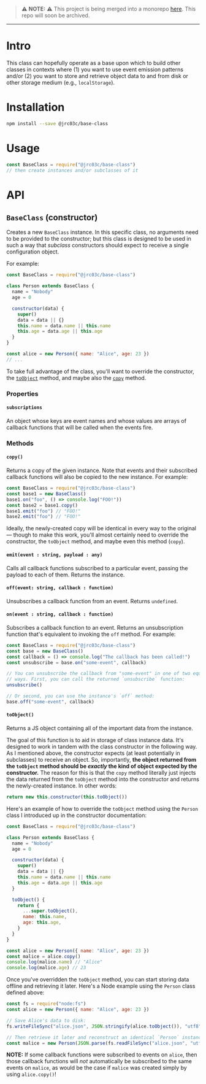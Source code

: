 > ⚠️ **NOTE:** ⚠️ This project is being merged into a monorepo [here](https://github.com/jrc03c/monorepo/tree/main/packages/base-class). This repo will soon be archived.

---

# Intro

This class can hopefully operate as a base upon which to build other classes in contexts where (1) you want to use event emission patterns and/or (2) you want to store and retrieve object data to and from disk or other storage medium (e.g., `localStorage`).

# Installation

```bash
npm install --save @jrc03c/base-class
```

# Usage

```js
const BaseClass = require("@jrc03c/base-class")
// then create instances and/or subclasses of it
```

# API

## `BaseClass` (constructor)

Creates a new `BaseClass` instance. In this specific class, no arguments need to be provided to the constructor; but this class is designed to be used in such a way that _subclass_ constructors should expect to receive a single configuration object.

For example:

```js
const BaseClass = require("@jrc03c/base-class")

class Person extends BaseClass {
  name = "Nobody"
  age = 0

  constructor(data) {
    super()
    data = data || {}
    this.name = data.name || this.name
    this.age = data.age || this.age
  }
}

const alice = new Person({ name: "Alice", age: 23 })
// ...
```

To take full advantage of the class, you'll want to override the constructor, the [`toObject`](#toobject) method, and maybe also the [`copy`](#copy) method.

### Properties

#### `subscriptions`

An object whose keys are event names and whose values are arrays of callback functions that will be called when the events fire.

### Methods

#### `copy()`

Returns a copy of the given instance. Note that events and their subscribed callback functions will also be copied to the new instance. For example:

```js
const BaseClass = require("@jrc03c/base-class")
const base1 = new BaseClass()
base1.on("foo", () => console.log("FOO!"))
const base2 = base1.copy()
base1.emit("foo") // "FOO!"
base2.emit("foo") // "FOO!"
```

Ideally, the newly-created copy will be identical in every way to the original — though to make this work, you'll almost certainly need to override the constructor, the `toObject` method, and maybe even this method (`copy`).

#### `emit(event : string, payload : any)`

Calls all callback functions subscribed to a particular event, passing the payload to each of them. Returns the instance.

#### `off(event: string, callback : function)`

Unsubscribes a callback function from an event. Returns `undefined`.

#### `on(event : string, callback : function)`

Subscribes a callback function to an event. Returns an unsubscription function that's equivalent to invoking the `off` method. For example:

```js
const BaseClass = require("@jrc03c/base-class")
const base = new BaseClass()
const callback = () => console.log("The callback has been called!")
const unsubscribe = base.on("some-event", callback)

// You can unsubscribe the callback from "some-event" in one of two equivalent
// ways. First, you can call the returned `unsubscribe` function:
unsubscribe()

// Or second, you can use the instance's `off` method:
base.off("some-event", callback)
```

#### `toObject()`

Returns a JS object containing all of the important data from the instance.

The goal of this function is to aid in storage of class instance data. It's designed to work in tandem with the class constructor in the following way. As I mentioned above, the constructor expects (at least potentially in subclasses) to receive an object. So, importantly, **the object returned from the `toObject` method should be _exactly_ the kind of object expected by the constructor.** The reason for this is that the `copy` method literally just injects the data returned from the `toObject` method into the constructor and returns the newly-created instance. In other words:

```js
return new this.constructor(this.toObject())
```

Here's an example of how to override the `toObject` method using the `Person` class I introduced up in the constructor documentation:

```js
const BaseClass = require("@jrc03c/base-class")

class Person extends BaseClass {
  name = "Nobody"
  age = 0

  constructor(data) {
    super()
    data = data || {}
    this.name = data.name || this.name
    this.age = data.age || this.age
  }

  toObject() {
    return {
      ...super.toObject(),
      name: this.name,
      age: this.age,
    }
  }
}

const alice = new Person({ name: "Alice", age: 23 })
const malice = alice.copy()
console.log(malice.name) // "Alice"
console.log(malice.age) // 23
```

Once you've overridden the `toObject` method, you can start storing data offline and retrieving it later. Here's a Node example using the `Person` class defined above:

```js
const fs = require("node:fs")
const alice = new Person({ name: "Alice", age: 23 })

// Save Alice's data to disk:
fs.writeFileSync("alice.json", JSON.stringify(alice.toObject()), "utf8")

// Then retrieve it later and reconstruct an identical `Person` instance:
const malice = new Person(JSON.parse(fs.readFileSync("alice.json", "utf8")))
```

**NOTE:** If some callback functions were subscribed to events on `alice`, then those callback functions will _not_ automatically be subscribed to the same events on `malice`, as would be the case if `malice` was created simply by using `alice.copy()`!
